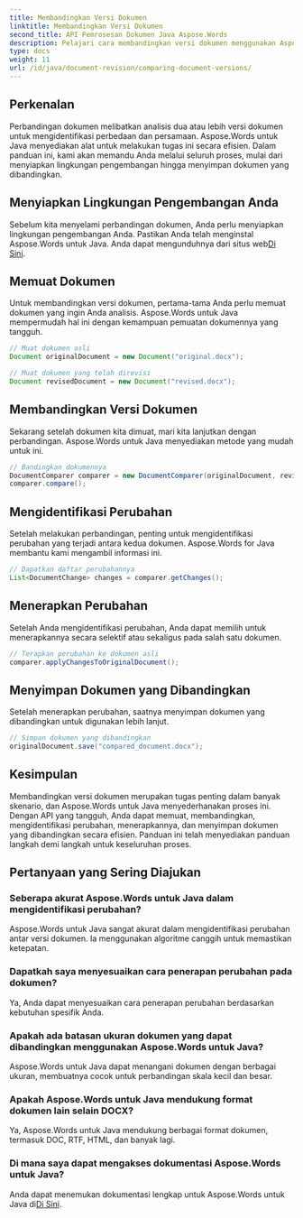 ```yaml
---
title: Membandingkan Versi Dokumen
linktitle: Membandingkan Versi Dokumen
second_title: API Pemrosesan Dokumen Java Aspose.Words
description: Pelajari cara membandingkan versi dokumen menggunakan Aspose.Words untuk Java. Panduan langkah demi langkah untuk kontrol versi yang efisien.
type: docs
weight: 11
url: /id/java/document-revision/comparing-document-versions/
---
```


## Perkenalan

Perbandingan dokumen melibatkan analisis dua atau lebih versi dokumen untuk mengidentifikasi perbedaan dan persamaan. Aspose.Words untuk Java menyediakan alat untuk melakukan tugas ini secara efisien. Dalam panduan ini, kami akan memandu Anda melalui seluruh proses, mulai dari menyiapkan lingkungan pengembangan hingga menyimpan dokumen yang dibandingkan.

## Menyiapkan Lingkungan Pengembangan Anda

Sebelum kita menyelami perbandingan dokumen, Anda perlu menyiapkan lingkungan pengembangan Anda. Pastikan Anda telah menginstal Aspose.Words untuk Java. Anda dapat mengunduhnya dari situs web[Di Sini](https://releases.aspose.com/words/java/).

## Memuat Dokumen

Untuk membandingkan versi dokumen, pertama-tama Anda perlu memuat dokumen yang ingin Anda analisis. Aspose.Words untuk Java mempermudah hal ini dengan kemampuan pemuatan dokumennya yang tangguh.

```java
// Muat dokumen asli
Document originalDocument = new Document("original.docx");

// Muat dokumen yang telah direvisi
Document revisedDocument = new Document("revised.docx");
```

## Membandingkan Versi Dokumen

Sekarang setelah dokumen kita dimuat, mari kita lanjutkan dengan perbandingan. Aspose.Words untuk Java menyediakan metode yang mudah untuk ini.

```java
// Bandingkan dokumennya
DocumentComparer comparer = new DocumentComparer(originalDocument, revisedDocument);
comparer.compare();
```

## Mengidentifikasi Perubahan

Setelah melakukan perbandingan, penting untuk mengidentifikasi perubahan yang terjadi antara kedua dokumen. Aspose.Words for Java membantu kami mengambil informasi ini.

```java
// Dapatkan daftar perubahannya
List<DocumentChange> changes = comparer.getChanges();
```

## Menerapkan Perubahan

Setelah Anda mengidentifikasi perubahan, Anda dapat memilih untuk menerapkannya secara selektif atau sekaligus pada salah satu dokumen.

```java
// Terapkan perubahan ke dokumen asli
comparer.applyChangesToOriginalDocument();
```

## Menyimpan Dokumen yang Dibandingkan

Setelah menerapkan perubahan, saatnya menyimpan dokumen yang dibandingkan untuk digunakan lebih lanjut.

```java
// Simpan dokumen yang dibandingkan
originalDocument.save("compared_document.docx");
```

## Kesimpulan

Membandingkan versi dokumen merupakan tugas penting dalam banyak skenario, dan Aspose.Words untuk Java menyederhanakan proses ini. Dengan API yang tangguh, Anda dapat memuat, membandingkan, mengidentifikasi perubahan, menerapkannya, dan menyimpan dokumen yang dibandingkan secara efisien. Panduan ini telah menyediakan panduan langkah demi langkah untuk keseluruhan proses.

## Pertanyaan yang Sering Diajukan

### Seberapa akurat Aspose.Words untuk Java dalam mengidentifikasi perubahan?

Aspose.Words untuk Java sangat akurat dalam mengidentifikasi perubahan antar versi dokumen. Ia menggunakan algoritme canggih untuk memastikan ketepatan.

### Dapatkah saya menyesuaikan cara penerapan perubahan pada dokumen?

Ya, Anda dapat menyesuaikan cara penerapan perubahan berdasarkan kebutuhan spesifik Anda.

### Apakah ada batasan ukuran dokumen yang dapat dibandingkan menggunakan Aspose.Words untuk Java?

Aspose.Words untuk Java dapat menangani dokumen dengan berbagai ukuran, membuatnya cocok untuk perbandingan skala kecil dan besar.

### Apakah Aspose.Words untuk Java mendukung format dokumen lain selain DOCX?

Ya, Aspose.Words untuk Java mendukung berbagai format dokumen, termasuk DOC, RTF, HTML, dan banyak lagi.

### Di mana saya dapat mengakses dokumentasi Aspose.Words untuk Java?

 Anda dapat menemukan dokumentasi lengkap untuk Aspose.Words untuk Java di[Di Sini](https://reference.aspose.com/words/java/).